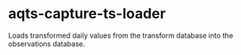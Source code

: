 # aqts-capture-ts-loader
Loads transformed daily values from the transform database into the observations database.
